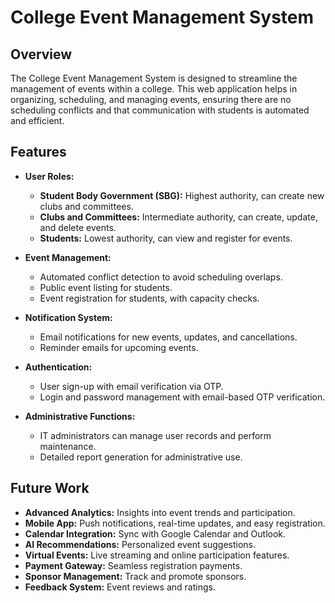 # College Event Management System

## Overview

The College Event Management System is designed to streamline the management of events within a college. This web application helps in organizing, scheduling, and managing events, ensuring there are no scheduling conflicts and that communication with students is automated and efficient.

## Features

- **User Roles:**
  - **Student Body Government (SBG):** Highest authority, can create new clubs and committees.
  - **Clubs and Committees:** Intermediate authority, can create, update, and delete events.
  - **Students:** Lowest authority, can view and register for events.

- **Event Management:**
  - Automated conflict detection to avoid scheduling overlaps.
  - Public event listing for students.
  - Event registration for students, with capacity checks.

- **Notification System:**
  - Email notifications for new events, updates, and cancellations.
  - Reminder emails for upcoming events.

- **Authentication:**
  - User sign-up with email verification via OTP.
  - Login and password management with email-based OTP verification.

- **Administrative Functions:**
  - IT administrators can manage user records and perform maintenance.
  - Detailed report generation for administrative use.

 ## Future Work

- **Advanced Analytics:** Insights into event trends and participation.
- **Mobile App:** Push notifications, real-time updates, and easy registration.
- **Calendar Integration:** Sync with Google Calendar and Outlook.
- **AI Recommendations:** Personalized event suggestions.
- **Virtual Events:** Live streaming and online participation features.
- **Payment Gateway:** Seamless registration payments.
- **Sponsor Management:** Track and promote sponsors.
- **Feedback System:** Event reviews and ratings.
